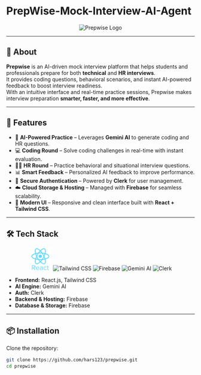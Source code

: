 # PrepWise-Mock-Interview-AI-Agent

<p align="center">
  <img src="assets/logo.png" alt="Prepwise Logo" width="120"/>
</p>

---

## 📖 About

**Prepwise** is an AI-driven mock interview platform that helps students and professionals prepare for both **technical** and **HR interviews**.  
It provides coding questions, behavioral scenarios, and instant AI-powered feedback to boost interview readiness.  
With an intuitive interface and real-time practice sessions, Prepwise makes interview preparation **smarter, faster, and more effective**.  

---

## 🚀 Features

- 🎯 **AI-Powered Practice** – Leverages **Gemini AI** to generate coding and HR questions.  
- 💻 **Coding Round** – Solve coding challenges in real-time with instant evaluation.  
- 🧑‍💼 **HR Round** – Practice behavioral and situational interview questions.  
- 📊 **Smart Feedback** – Personalized AI feedback to improve performance.  
- 🔐 **Secure Authentication** – Powered by **Clerk** for user management.  
- ☁️ **Cloud Storage & Hosting** – Managed with **Firebase** for seamless scalability.  
- 🎨 **Modern UI** – Responsive and clean interface built with **React + Tailwind CSS**.  

---

## 🛠️ Tech Stack  

<p align="center">
  <img src="https://raw.githubusercontent.com/devicons/devicon/master/icons/react/react-original-wordmark.svg" alt="React" width="60" height="60"/>
  <img src="https://www.vectorlogo.zone/logos/tailwindcss/tailwindcss-icon.svg" alt="Tailwind CSS" width="60" height="60"/>
  <img src="https://firebase.google.com/downloads/brand-guidelines/PNG/logo-logomark.png" alt="Firebase" width="60" height="60"/>
  <img src="https://seeklogo.com/images/G/google-gemini-logo-0B68BC5E22-seeklogo.com.png" alt="Gemini AI" width="60" height="60"/>
  <img src="https://avatars.githubusercontent.com/u/109633172?s=200&v=4" alt="Clerk" width="60" height="60"/>
</p>

- **Frontend:** React.js, Tailwind CSS  
- **AI Engine:** Gemini AI  
- **Auth:** Clerk  
- **Backend & Hosting:** Firebase  
- **Database & Storage:** Firebase  

---

## 📦 Installation  

Clone the repository:  
```bash
git clone https://github.com/hars123/prepwise.git
cd prepwise
